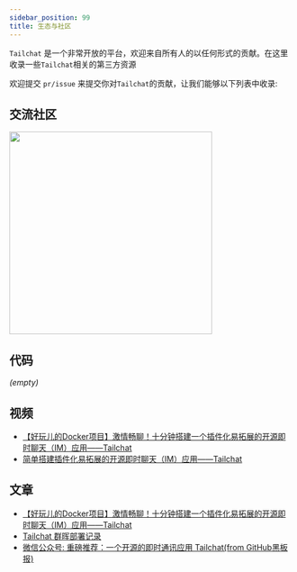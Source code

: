 ```yaml
---
sidebar_position: 99
title: 生态与社区
---
```


`Tailchat` 是一个非常开放的平台，欢迎来自所有人的以任何形式的贡献。在这里收录一些`Tailchat`相关的第三方资源

欢迎提交 `pr/issue` 来提交你对`Tailchat`的贡献，让我们能够以下列表中收录:

## 交流社区

<img width="360" src="/img/wechat.jpg" />

## 代码

*(empty)*

## 视频

- [【好玩儿的Docker项目】激情畅聊！十分钟搭建一个插件化易拓展的开源即时聊天（IM）应用——Tailchat](https://www.bilibili.com/video/BV1aG411u7M8/)
- [简单搭建插件化易拓展的开源即时聊天（IM）应用——Tailchat](https://www.bilibili.com/video/BV1UN4y117M8/)

## 文章

- [【好玩儿的Docker项目】激情畅聊！十分钟搭建一个插件化易拓展的开源即时聊天（IM）应用——Tailchat](https://blog.laoda.de/archives/docker-compose-install-tailchat)
- [Tailchat 群晖部署记录](/blog/2023/03/27/deploy-in-synology)
- [微信公众号: 重磅推荐：一个开源的即时通讯应用 Tailchat(from GitHub黑板报)](https://mp.weixin.qq.com/s/uImzeb_EQdQcm9LGGwGYuw)
